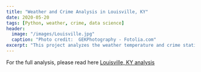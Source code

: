 ```yaml
---
title: "Weather and Crime Analysis in Louisville, KY"
date: 2020-05-20
tags: [Python, weather, crime, data science]
header:
  image: "/images/Louisville.jpg"
  caption: "Photo credit:  GEKPhotography - Fotolia.com"
excerpt: "This project analyzes the weather temperature and crime statistics in Louisville, KY"
---
```


For the full analysis, please read here [Louisville, KY analysis](https://nbviewer.jupyter.org/github/thanhnguyenduong/DSC540_Weather_and_Crime_analysis_in_Louisville-KY/blob/master/Thanh%20Nguyen-Duong%20DSC540%20Milestone%205.ipynb)
